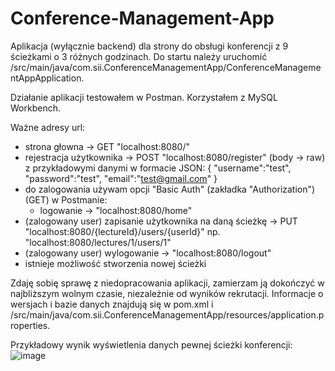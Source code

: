 # Conference-Management-App

Aplikacja (wyłącznie backend) dla strony do obsługi konferencji z 9 ścieżkami o 3 różnych godzinach.
Do startu należy uruchomić /src/main/java/com.sii.ConferenceManagementApp/ConferenceManagementAppApplication.

Działanie aplikacji testowałem w Postman.
Korzystałem z MySQL Workbench.

Ważne adresy url:
- strona głowna -> GET "localhost:8080/"
- rejestracja użytkownika -> POST "localhost:8080/register" (body -> raw) z przykładowymi danymi w formacie JSON:
   {
      "username":"test",
      "password":"test",
      "email":"test@gmail.com"
  }
- do zalogowania używam opcji "Basic Auth" (zakładka "Authorization") (GET) w Postmanie:
  - logowanie -> "localhost:8080/home"
- (zalogowany user) zapisanie użytkownika na daną ścieżkę -> PUT "localhost:8080/{lectureId}/users/{userId}" np. "localhost:8080/lectures/1/users/1"
- (zalogowany user) wylogowanie -> "localhost:8080/logout"
- istnieje możliwość stworzenia nowej ścieżki

Zdaję sobię sprawę z niedopracowania aplikacji, zamierzam ją dokończyć w najbliższym wolnym czasie, niezależnie od wyników rekrutacji.
Informacje o wersjach i bazie danych znajdują się w pom.xml i /src/main/java/com.sii.ConferenceManagementApp/resources/application.properties.

Przykładowy wynik wyświetlenia danych pewnej ścieżki konferencji:
![image](https://user-images.githubusercontent.com/81679054/168327887-aa27e0eb-47de-4fdf-bf9f-abed0bc6447a.png)

